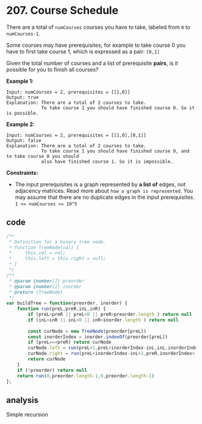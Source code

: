 # 207. Course Schedule

There are a total of `numCourses` courses you have to take, labeled from `0` to `numCourses-1`.

Some courses may have prerequisites, for example to take course 0 you have to first take course 1, which is expressed as a pair: `[0,1]`

Given the total number of courses and a list of prerequisite **pairs**, is it possible for you to finish all courses?

**Example 1:**

```
Input: numCourses = 2, prerequisites = [[1,0]]
Output: true
Explanation: There are a total of 2 courses to take. 
             To take course 1 you should have finished course 0. So it is possible.
```

**Example 2:**

```
Input: numCourses = 2, prerequisites = [[1,0],[0,1]]
Output: false
Explanation: There are a total of 2 courses to take. 
             To take course 1 you should have finished course 0, and to take course 0 you should
             also have finished course 1. So it is impossible.
```

**Constraints:**

- The input prerequisites is a graph represented by **a list of** edges, not adjacency matrices. Read more about `how a graph is represented`.
You may assume that there are no duplicate edges in the input prerequisites.
`1 <= numCourses <= 10^5`

## code

```js
/**
 * Definition for a binary tree node.
 * function TreeNode(val) {
 *     this.val = val;
 *     this.left = this.right = null;
 * }
 */
/**
 * @param {number[]} preorder
 * @param {number[]} inorder
 * @return {TreeNode}
 */
var buildTree = function(preorder, inorder) {
    function run(preL,preR,inL,inR) {
        if (preL>preR || preL<0 || preR>preorder.length ) return null
        if (inL>inR || inL<0 || inR>inorder.length ) return null
     
        const curNode = new TreeNode(preorder[preL])
        const inorderIndex = inorder.indexOf(preorder[preL])
        if (preL===preR) return curNode
        curNode.left = run(preL+1,preL+inorderIndex-inL,inL,inorderIndex-1)
        curNode.right = run(preL+inorderIndex-inL+1,preR,inorderIndex+1,inR)
        return curNode
    }
    if (!preorder) return null
    return run(0,preorder.length-1,0,preorder.length-1)
};
```

## analysis

Simple recursion